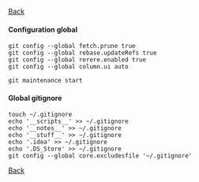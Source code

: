 [Back](./index.md)

#### Configuration global

```shell
git config --global fetch.prune true
git config --global rebase.updateRefs true
git config --global rerere.enabled true
git config --global column.ui auto

git maintenance start
```

#### Global gitignore

```shell
touch ~/.gitignore
echo '__scripts__' >> ~/.gitignore
echo '__notes__' >> ~/.gitignore
echo '__stuff__' >> ~/.gitignore
echo '.idea' >> ~/.gitignore
echo '.DS_Store' >> ~/.gitignore
git config --global core.excludesfile '~/.gitignore'
```

[Back](./index.md)

